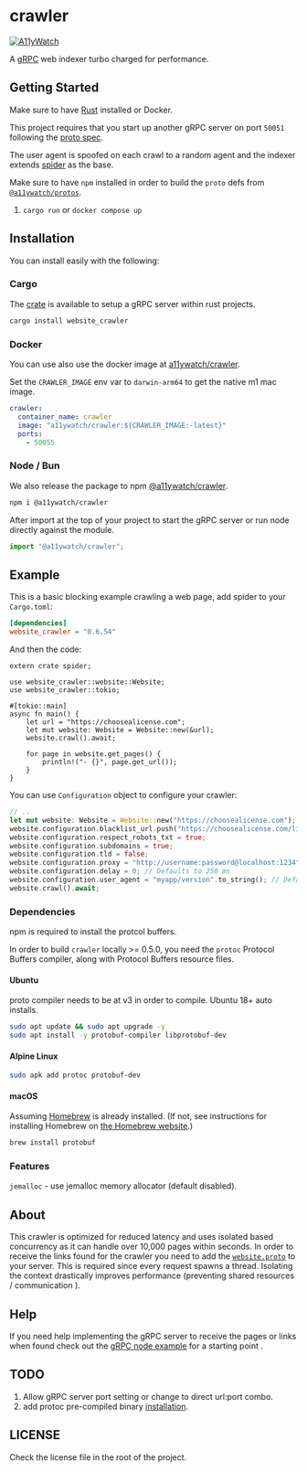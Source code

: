 # crawler

[![A11yWatch](https://circleci.com/gh/a11ywatch/crawler.svg?style=svg)](https://circleci.com/gh/a11ywatch/crawler)

A [gRPC](https://grpc.io/) web indexer turbo charged for performance.

## Getting Started

Make sure to have [Rust](https://doc.rust-lang.org/book/ch01-01-installation.html) installed or Docker.

This project requires that you start up another gRPC server on port `50051` following the [proto spec](https://github.com/a11ywatch/protobuf/blob/main/website.proto).

The user agent is spoofed on each crawl to a random agent and the indexer extends [spider](https://github.com/madeindjs/spider) as the base.

Make sure to have `npm` installed in order to build the `proto` defs from [`@a11ywatch/protos`](https://github.com/a11ywatch/protobuf/blob/main/README.md).

1. `cargo run` or `docker compose up`

## Installation

You can install easily with the following:

### Cargo

The [crate](https://crates.io/crates/website_crawler) is available to setup a gRPC server within rust projects.

```sh
cargo install website_crawler
```

### Docker

You can use also use the docker image at [a11ywatch/crawler](https://hub.docker.com/repository/docker/a11ywatch/crawler).

Set the `CRAWLER_IMAGE` env var to `darwin-arm64` to get the native m1 mac image.

```yml
crawler:
  container_name: crawler
  image: "a11ywatch/crawler:${CRAWLER_IMAGE:-latest}"
  ports:
    - 50055
```

### Node / Bun

We also release the package to npm [@a11ywatch/crawler](https://www.npmjs.com/package/@a11ywatch/crawler).

```sh
npm i @a11ywatch/crawler
```

After import at the top of your project to start the gRPC server or run node directly against the module.

```ts
import "@a11ywatch/crawler";
```

## Example

This is a basic blocking example crawling a web page, add spider to your `Cargo.toml`:

```toml
[dependencies]
website_crawler = "0.6.54"
```

And then the code:

```rust,no_run
extern crate spider;

use website_crawler::website::Website;
use website_crawler::tokio;

#[tokio::main]
async fn main() {
    let url = "https://choosealicense.com";
    let mut website: Website = Website::new(&url);
    website.crawl().await;

    for page in website.get_pages() {
        println!("- {}", page.get_url());
    }
}
```

You can use `Configuration` object to configure your crawler:

```rust
// ..
let mut website: Website = Website::new("https://choosealicense.com");
website.configuration.blacklist_url.push("https://choosealicense.com/licenses/".to_string());
website.configuration.respect_robots_txt = true;
website.configuration.subdomains = true;
website.configuration.tld = false;
website.configuration.proxy = "http://username:password@localhost:1234";
website.configuration.delay = 0; // Defaults to 250 ms
website.configuration.user_agent = "myapp/version".to_string(); // Defaults to spider/x.y.z, where x.y.z is the library version
website.crawl().await;
```

### Dependencies

npm is required to install the protcol buffers.

In order to build `crawler` locally >= 0.5.0, you need the `protoc` Protocol Buffers compiler, along with Protocol Buffers resource files.

#### Ubuntu

proto compiler needs to be at v3 in order to compile. Ubuntu 18+ auto installs.

```bash
sudo apt update && sudo apt upgrade -y
sudo apt install -y protobuf-compiler libprotobuf-dev
```

#### Alpine Linux

```sh
sudo apk add protoc protobuf-dev
```

#### macOS

Assuming [Homebrew](https://brew.sh/) is already installed. (If not, see instructions for installing Homebrew on [the Homebrew website](https://brew.sh/).)

```zsh
brew install protobuf
```

### Features

`jemalloc` - use jemalloc memory allocator (default disabled).

## About

This crawler is optimized for reduced latency and uses isolated based concurrency as it can handle over 10,000 pages within seconds.
In order to receive the links found for the crawler you need to add the [`website.proto`](./proto/website.proto) to your server.
This is required since every request spawns a thread. Isolating the context drastically improves performance (preventing shared resources / communication ).

## Help

If you need help implementing the gRPC server to receive the pages or links when found check out the [gRPC node example](https://github.com/A11yWatch/a11ywatch-core/blob/main/src/proto/website-server.ts) for a starting point .

## TODO

1. Allow gRPC server port setting or change to direct url:port combo.
1. add protoc pre-compiled binary [installation](https://grpc.io/docs/protoc-installation/#install-pre-compiled-binaries-any-os).

## LICENSE

Check the license file in the root of the project.
